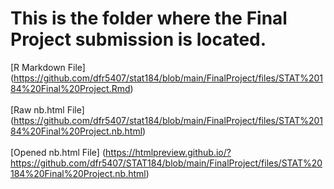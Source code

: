 # This is the folder where the Final Project submission is located.

[R Markdown File] (https://github.com/dfr5407/stat184/blob/main/FinalProject/files/STAT%20184%20Final%20Project.Rmd) <br> <br>
[Raw nb.html File] (https://github.com/dfr5407/stat184/blob/main/FinalProject/files/STAT%20184%20Final%20Project.nb.html) <br> <br>
[Opened nb.html File] (https://htmlpreview.github.io/?https://github.com/dfr5407/STAT184/blob/main/FinalProject/files/STAT%20184%20Final%20Project.nb.html) <br>
